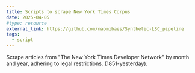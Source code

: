 ```yaml
---
title: Scripts to scrape New York Times Corpus
date: 2025-04-05
#type: resource
external_link: https://github.com/naomibaes/Synthetic-LSC_pipeline
tags:
  - script
---
```


Scrape articles from "The New York Times Developer Network" by month and year, adhering to legal restrictions. (1851-yesterday).

<!--more-->

